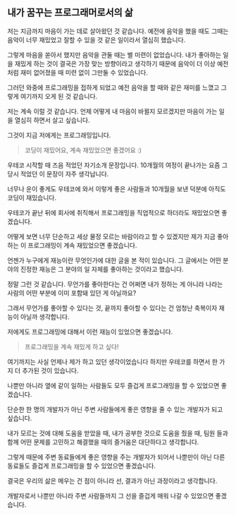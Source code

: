 ## 내가 꿈꾸는 프로그래머로서의 삶

저는 지금까지 마음이 가는 데로 살아왔던 것 같습니다. 예전에 음악을 했을 때도 그때는 음악이 너무 재밌었고 잘할 수 있을 것 같은 일이라서 열심히 했습니다.

그렇게 마음을 쏟아서 했지만 음악을 관둘 때는 별 미련이 없었습니다. 내가 좋아하는 일을 재밌게 하는 것이 결국은 가장 맞는 방향이라고 생각하기 때문에 음악이 더 이상 예전처럼 재미 없어졌을 때 미련 없이 그만둘 수 있었습니다.

그러던 와중에 프로그래밍을 접하게 되었고 예전 음악을 할 때와 같은 재미를 느꼈고 그렇게 여기까지 오게 된 것 같습니다.

저는 계속 이럴 것 같습니다. 언제 어떻게 내 마음이 바뀔지 모르겠지만 마음이 가는 일을 열심히 하면서 살고 싶습니다.

그것이 지금 저에게는 프로그래밍입니다.

> 코딩이 재밌어요, 계속 재밌었으면 좋겠어요 :)

우테코 시작할 때 즈음 적었던 자기소개 문장입니다. 10개월의 여정이 끝나가는 요즘 그 당시 적었던 이 문장이 자주 생각납니다.

너무나 운이 좋게도 우테코에 와서 이렇게 좋은 사람들과 10개월을 보낸 덕분에 아직도 코딩이 재밌습니다.

우테코가 끝난 뒤에 회사에 취직해서 프로그래밍을 직업적으로 하더라도 재밌었으면 좋겠습니다.

어떻게 보면 너무 단순하고 세상 물정 모르는 바람이라고 할 수 있겠지만 제가 지금 좋아하는 이 프로그래밍이 계속 재밌었으면 좋겠습니다.

언젠가 누구에게 재능이란 무엇인가에 대한 글을 본 적이 있습니다. 그 글에서는 어떤 분야의 진정한 재능은 그 분야의 일 자체를 좋아하는 것이라고 했습니다.

정말 그런 것 같습니다. 무언가를 좋아한다는 건 어쩌면 내가 정하는 게 아니라 나라는 사람의 어떤 부분에 이미 포함돼 있던 게 아닐까요?

그래서 무언가를 좋아할 수 있다는 것, 끝까지 좋아할 수 있다는 건 엄청난 축복이자 재능이 아닐까 생각합니다.

저에게도 프로그래밍에 대해서 이런 재능이 있었으면 좋겠습니다.

> 프로그래밍을 계속 재밌게 하고 싶다!

여기까지는 사실 언제나 제가 하고 있던 생각이었습니다 하지만 우테코를 하면서 한 가지 더 추가된 것이 있습니다.

나뿐만 아니라 옆에 같이 일하는 사람들도 모두 즐겁게 프로그래밍을 할 수 있었으면 좋겠습니다.

단순한 한 명의 개발자가 아닌 주변 사람들에게 좋은 영향을 줄 수 있는 개발자가 되고 싶습니다.

내가 모르는 것에 대해 도움을 받았을 때, 내가 공부한 것으로 도움을 줬을 때, 팀원 들과 함께 어떤 문제를 고민하고 해결했을 때의 즐거움은 대단하다고 생각합니다.

그렇게 때문에 주변 동료들에게 좋은 영향을 주는 개발자가 되어서 나뿐만이 아닌 다른 동료들도 즐겁게 프로그래밍을 할 수 있었으면 좋겠습니다.

결국은 우리의 삶은 메우는 건 점이 아니라 선, 결과가 아닌 과정이라고 생각합니다.

개발자로서 나뿐만 아니라 주변 사람들까지 그 선을 즐겁게 매워 나갈 수 있었으면 좋겠습니다.
